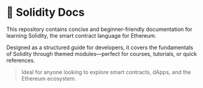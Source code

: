 # 🧾 Solidity Docs
This repository contains concise and beginner-friendly documentation for learning Solidity, the smart contract language for Ethereum.

Designed as a structured guide for developers, it covers the fundamentals of Solidity through themed modules—perfect for courses, tutorials, or quick references.

> Ideal for anyone looking to explore smart contracts, dApps, and the Ethereum ecosystem.
